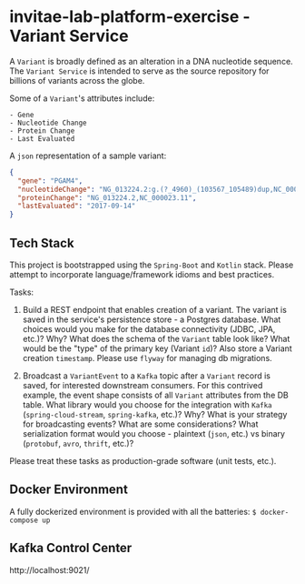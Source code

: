 # invitae-lab-platform-exercise - Variant Service

A `Variant` is broadly defined as an alteration in a DNA nucleotide sequence. The `Variant Service` is intended to serve
as the source repository for billions of variants across the globe.

Some of a `Variant`'s attributes include:

```
- Gene	
- Nucleotide Change	
- Protein Change	
- Last Evaluated
```

A `json` representation of a sample variant:

```json
{
  "gene": "PGAM4",
  "nucleotideChange": "NG_013224.2:g.(?_4960)_(103567_105489)dup,NC_000023.11:g.(?_77910656)_(78009263_78011185)dup",
  "proteinChange": "NG_013224.2,NC_000023.11",
  "lastEvaluated": "2017-09-14"
}
```

## Tech Stack

This project is bootstrapped using the `Spring-Boot` and `Kotlin` stack. Please attempt to incorporate
language/framework idioms and best practices.

Tasks:

1. Build a REST endpoint that enables creation of a variant. The variant is saved in the service's persistence store - a
   Postgres database. What choices would you make for the database connectivity (JDBC, JPA, etc.)? Why? What does the
   schema of the `Variant` table look like? What would be the "type" of the primary key (Variant `id`)? Also store a
   Variant creation `timestamp`. Please use `flyway` for managing db migrations.

2. Broadcast a `VariantEvent` to a `Kafka` topic after a `Variant` record is saved, for interested downstream consumers.
   For this contrived example, the event shape consists of all `Variant` attributes from the DB table. What library
   would you choose for the integration with `Kafka` (`spring-cloud-stream`, `spring-kafka`, etc.)? Why? What is your
   strategy for broadcasting events? What are some considerations? What serialization format would you choose -
   plaintext (`json`, etc.) vs binary (`protobuf`, `avro`, `thrift`, etc.)?

Please treat these tasks as production-grade software (unit tests, etc.).

## Docker Environment

A fully dockerized environment is provided with all the batteries:
`$ docker-compose up`

## Kafka Control Center

http://localhost:9021/ 
